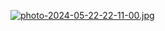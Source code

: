 [![photo-2024-05-22-22-11-00.jpg](https://i.postimg.cc/J76TWSVG/photo-2024-05-22-22-11-00.jpg)](https://postimg.cc/Rqt17s0B)
